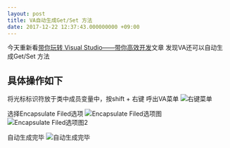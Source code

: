 ```yaml
---
layout: post
title: VA自动生成Get/Set 方法
date: 2017-12-22 12:37:43.000000000 +09:00
---
```


今天重新看[带你玩转 Visual Studio——带你高效开发](http://wiki.jikexueyuan.com/project/visual-studio/7.html)文章 发现VA还可以自动生成Get/Set 方法

## 具体操作如下

将光标标识符放于类中成员变量中，按shift + 右键 呼出VA菜单
![右键菜单](http://upload-images.jianshu.io/upload_images/5865351-f7508f67a087f761.png?imageMogr2/auto-orient/strip%7CimageView2/2/w/1240)

选择Encapsulate Filed选项
![Encapsulate Filed选项图](http://upload-images.jianshu.io/upload_images/5865351-73cab747dedb29b3.png?imageMogr2/auto-orient/strip%7CimageView2/2/w/1240)
![Encapsulate Filed选项图2](http://upload-images.jianshu.io/upload_images/5865351-2fbfe9efcd158d27.png?imageMogr2/auto-orient/strip%7CimageView2/2/w/1240)

自动生成完毕
![自动生成完毕](http://upload-images.jianshu.io/upload_images/5865351-8d9a91ddb7372cc5.png?imageMogr2/auto-orient/strip%7CimageView2/2/w/1240)
